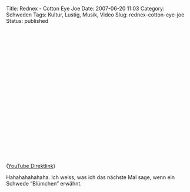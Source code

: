Title: Rednex - Cotton Eye Joe
Date: 2007-06-20 11:03
Category: Schweden
Tags: Kultur, Lustig, Musik, Video
Slug: rednex-cotton-eye-joe
Status: published

<p>
<object width="425" height="350">
<param name="movie" value="http://www.youtube.com/v/ddgyg_5FF_0"></param><param name="wmode" value="transparent"></param>

<embed src="http://www.youtube.com/v/ddgyg_5FF_0" type="application/x-shockwave-flash" wmode="transparent" width="425" height="350">
</embed>
</object>
  
([YouTube Direktlink](http://youtube.com/watch?v=ddgyg_5FF_0))

</p>
Hahahahahahaha. Ich weiss, was ich das nächste Mal sage, wenn ein
Schwede “Blümchen” erwähnt.

